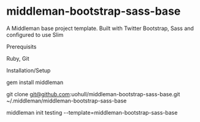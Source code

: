 middleman-bootstrap-sass-base
=============================

A Middleman base project template. Built with Twitter Bootstrap, Sass and configured to use Slim

Prerequisits

Ruby,
Git

Installation/Setup

gem install middleman

git clone git@github.com:uohull/middleman-bootstrap-sass-base.git ~/.middleman/middleman-bootstrap-sass-base

middleman init testing --template=middleman-bootstrap-sass-base
